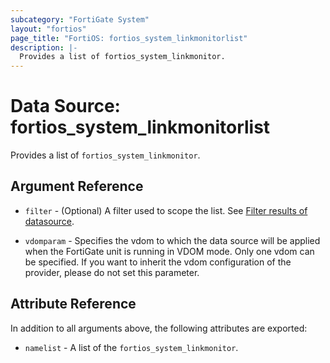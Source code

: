 ```yaml
---
subcategory: "FortiGate System"
layout: "fortios"
page_title: "FortiOS: fortios_system_linkmonitorlist"
description: |-
  Provides a list of fortios_system_linkmonitor.
---
```


# Data Source: fortios_system_linkmonitorlist
Provides a list of `fortios_system_linkmonitor`.

## Argument Reference

* `filter` - (Optional) A filter used to scope the list. See [Filter results of datasource](https://registry.terraform.io/providers/fortinetdev/fortios/latest/docs/guides/fgt_filter).

* `vdomparam` - Specifies the vdom to which the data source will be applied when the FortiGate unit is running in VDOM mode. Only one vdom can be specified. If you want to inherit the vdom configuration of the provider, please do not set this parameter.

## Attribute Reference

In addition to all arguments above, the following attributes are exported:

* `namelist` -  A list of the `fortios_system_linkmonitor`.
